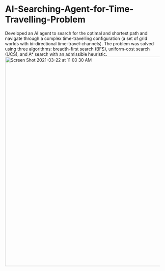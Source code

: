 # AI-Searching-Agent-for-Time-Travelling-Problem
Developed an AI agent to search for the optimal and shortest path and navigate through a complex time-travelling configuration (a set of grid worlds with bi-directional time-travel-channels). The problem was solved using three algorithms: breadth-first search (BFS), uniform-cost search (UCS), and A* search with an admissible heuristic. 
<img width="680" alt="Screen Shot 2021-03-22 at 11 00 30 AM" src="https://user-images.githubusercontent.com/59182175/112036409-d469e200-8afd-11eb-93e1-eb382662771d.png">


